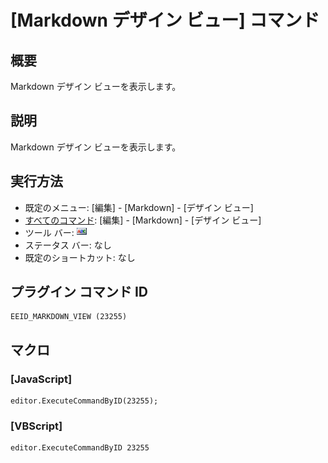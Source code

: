 # \[Markdown デザイン ビュー\] コマンド

## 概要

Markdown デザイン ビューを表示します。

## 説明

Markdown デザイン ビューを表示します。

## 実行方法

- 既定のメニュー: \[編集\] \- \[Markdown\] \- \[デザイン ビュー\]
- [すべてのコマンド](../../glossary/allcommands): \[編集\] \- \[Markdown\] \- \[デザイン ビュー\]
- ツール バー: ![](../../images/markdown_view.png)
- ステータス バー: なし
- 既定のショートカット: なし

## プラグイン コマンド ID

```
EEID_MARKDOWN_VIEW (23255)
```

## マクロ

### \[JavaScript\]

```
editor.ExecuteCommandByID(23255);
```

### \[VBScript\]

```
editor.ExecuteCommandByID 23255
```
